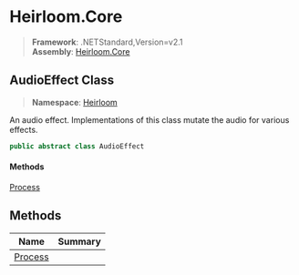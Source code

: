 # Heirloom.Core

> **Framework**: .NETStandard,Version=v2.1  
> **Assembly**: [Heirloom.Core][0]  

## AudioEffect Class

> **Namespace**: [Heirloom][0]  

An audio effect. Implementations of this class mutate the audio for various effects.

```cs
public abstract class AudioEffect
```

#### Methods

[Process][1]

## Methods

| Name         | Summary |
|--------------|---------|
| [Process][1] |         |

[0]: ../../Heirloom.Core.md
[1]: AudioEffect/Process.md
